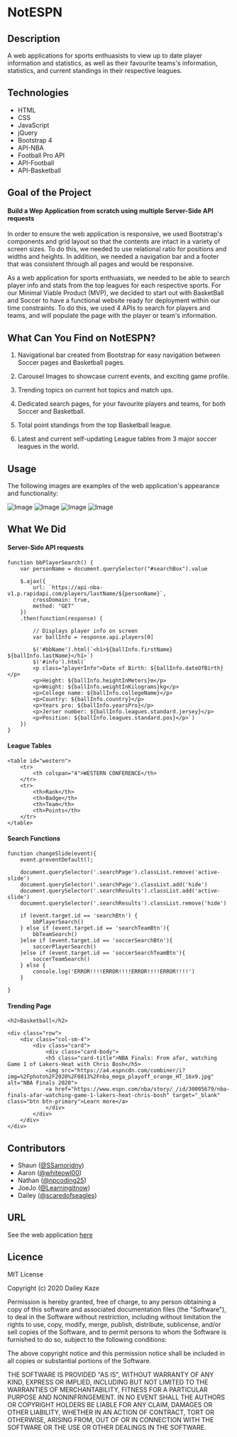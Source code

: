 # NotESPN

## Description

A web applications for sports enthuasists to view up to date player information and statistics, as well as their favourite teams's information, statistics, and current standings in their respective leagues.

## Technologies

* HTML
* CSS
* JavaScript
* jQuery
* Bootstrap 4
* API-NBA
* Football Pro API
* API-Football
* API-Basketball

## Goal of the Project

#### Build a Wep Application from scratch using multiple Server-Side API requests

In order to ensure the web application is responsive, we used Bootstrap's components and grid layout so that the contents are intact in a variety of screen sizes. To do this, we needed to use relational ratio for positions and widths and heights. In addition, we needed a navigation bar and a footer that was consistent through all pages and would be responsive.

As a web application for sports enthuasiats, we needed to be able to search player info and stats from the top leagues for each respective sports. For our Minimal Viable Product (MVP), we decided to start out with BasketBall and Soccer to have a functional website ready for deployment within our time constraints. To do this, we used 4 APIs to search for players and teams, and will populate the page with the player or team's information.

## What Can You Find on NotESPN?

1. Navigational bar created from Bootstrap for easy navigation between Soccer pages and Basketball pages.

2. Carousel Images to showcase current events, and exciting game profile.

3. Trending topics on current hot topics and match ups.

4. Dedicated search pages, for your favourite players and teams, for both Soccer and Basketball.

5. Total point standings from the top Basketball league.

6. Latest and current self-updating League tables from 3 major soccer leagues in the world.

## Usage

The following images are examples of the web application's appearance and functionality:

![Image](./Assets/notespn1.png)
![Image](./Assets/notespn2.png)
![Image](./Assets/notespn3.png)
![Image](./Assets/notespn4.png)

## What We Did

#### Server-Side API requests

````
function bbPlayerSearch() { 
    var personName = document.querySelector("#searchBox").value

    $.ajax({
        url: `https://api-nba-v1.p.rapidapi.com/players/lastName/${personName}`,
        crossDomain: true,
        method: "GET"
    })
    .then(function(response) {

        // Displays player info on screen
        var ballInfo = response.api.players[0]
    
        $('#bbName').html(`<h1>${ballInfo.firstName} ${ballInfo.lastName}</h1>`)
        $('#info').html(`
        <p class="playerInfo">Date of Birth: ${ballInfo.dateOfBirth}</p>
        <p>Height: ${ballInfo.heightInMeters}m</p>
        <p>Weight: ${ballInfo.weightInKilograms}kg</p>
        <p>College name: ${ballInfo.collegeName}</p>
        <p>Country: ${ballInfo.country}</p>
        <p>Years pro: ${ballInfo.yearsPro}</p>
        <p>Jerser number: ${ballInfo.leagues.standard.jersey}</p>
        <p>Position: ${ballInfo.leagues.standard.pos}</p>`)
    })
}
````

#### League Tables

````
<table id="western">
    <tr>
        <th colspan="4">WESTERN CONFERENCE</th>
    </tr>
    <tr>
        <th>Rank</th>
        <th>Badge</th>
        <th>Team</th>
        <th>Points</th>
    </tr>
</table>
````

#### Search Functions

````
function changeSlide(event){
    event.preventDefault();

    document.querySelector('.searchPage').classList.remove('active-slide')
    document.querySelector('.searchPage').classList.add('hide')
    document.querySelector('.searchResults').classList.add('active-slide')
    document.querySelector('.searchResults').classList.remove('hide')
    
    if (event.target.id == 'searchBtn') {
        bbPlayerSearch()
    } else if (event.target.id == 'searchTeamBtn'){
        bbTeamSearch()
    }else if (event.target.id == 'soccerSearchBtn'){
        soccerPlayerSearch()
    }else if (event.target.id == 'soccerSearchTeamBtn'){
        soccerTeamSearch()
    } else {
        console.log('ERROR!!!!ERROR!!!!ERROR!!!!ERROR!!!!')
    }
    
}
````

#### Trending Page

````
<h2>Basketball</h2>

<div class="row">
    <div class="col-sm-4">
        <div class="card">
            <div class="card-body">
            <h5 class="card-title">NBA Finals: From afar, watching Game 1 of Lakers-Heat with Chris Bosh</h5>
            <img src="https://a4.espncdn.com/combiner/i?img=%2Fphoto%2F2020%2F0813%2Fnba_mega_playoff_orange_HT_16x9.jpg" alt="NBA Finals 2020">                
            <a href="https://www.espn.com/nba/story/_/id/30005679/nba-finals-afar-watching-game-1-lakers-heat-chris-bosh" target="_blank" class="btn btn-primary">Learn more</a>
            </div>
        </div>
    </div>
</div>
````

## Contributors

* Shaun ([@SSamoridny](https://github.com/SSamoridny))
* Aaron ([@whiteowl00](https://github.com/whiteowl00))
* Nathan ([@npcoding25](https://github.com/npcoding25))
* JoeJo ([@Learningitnow](https://github.com/Learningitnow))
* Dailey ([@scaredofseagles](https://github.com/scaredofseagles))

## URL

See the web application [here](https://npcoding25.github.io/Project-1/)

## Licence

MIT License

Copyright (c) 2020 Dailey Kaze

Permission is hereby granted, free of charge, to any person obtaining a copy of this software and associated documentation files (the "Software"), to deal in the Software without restriction, including without limitation the rights to use, copy, modify, merge, publish, distribute, sublicense, and/or sell copies of the Software, and to permit persons to whom the Software is furnished to do so, subject to the following conditions:

The above copyright notice and this permission notice shall be included in all copies or substantial portions of the Software.

THE SOFTWARE IS PROVIDED "AS IS", WITHOUT WARRANTY OF ANY KIND, EXPRESS OR IMPLIED, INCLUDING BUT NOT LIMITED TO THE WARRANTIES OF MERCHANTABILITY, FITNESS FOR A PARTICULAR PURPOSE AND NONINFRINGEMENT. IN NO EVENT SHALL THE AUTHORS OR COPYRIGHT HOLDERS BE LIABLE FOR ANY CLAIM, DAMAGES OR OTHER LIABILITY, WHETHER IN AN ACTION OF CONTRACT, TORT OR OTHERWISE, ARISING FROM, OUT OF OR IN CONNECTION WITH THE SOFTWARE OR THE USE OR OTHER DEALINGS IN THE SOFTWARE.
